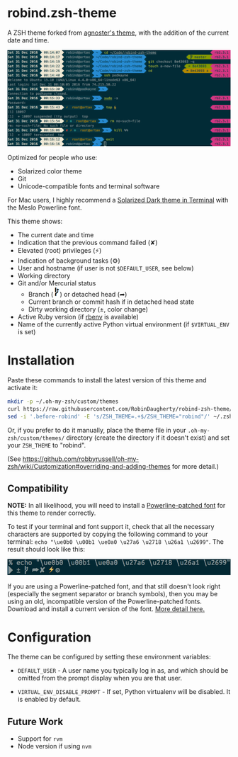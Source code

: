 # robind.zsh-theme

A ZSH theme forked from [agnoster's theme](https://github.com/agnoster/agnoster-zsh-theme),
with the addition of the current date and time.

![Screenshot](images/screenshot.png)

Optimized for people who use:

- Solarized color theme
- Git
- Unicode-compatible fonts and terminal software

For Mac users, I highly recommend a [Solarized Dark theme in Terminal](https://github.com/tomislav/osx-terminal.app-colors-solarized) with the Meslo Powerline font.

This theme shows:

- The current date and time
- Indication that the previous command failed (✘)
- Elevated (root) privileges (⚡)
- Indication of background tasks (⚙)
- User and hostname (if user is not `$DEFAULT_USER`, see below)
- Working directory
- Git and/or Mercurial status
  - Branch (![Branch Character](images/branch.png)) or detached head (➦)
  - Current branch or commit hash if in detached head state
  - Dirty working directory (±, color change)
- Active Ruby version (if [rbenv](https://github.com/rbenv/rbenv) is available)
- Name of the currently active Python virtual environment (if `$VIRTUAL_ENV` is set)

# Installation

Paste these commands to install the latest version of this theme and activate it:

```sh
mkdir -p ~/.oh-my-zsh/custom/themes
curl https://raw.githubusercontent.com/RobinDaugherty/robind-zsh-theme/master/robind.zsh-theme > ~/.oh-my-zsh/custom/themes/robind.zsh-theme
sed -i '.before-robind' -E 's/ZSH_THEME=.+$/ZSH_THEME="robind"/' ~/.zshrc
```

Or, if you prefer to do it manually, place the theme file in your `.oh-my-zsh/custom/themes/` directory (create the directory if it doesn't exist) and set your `ZSH_THEME` to "robind".

(See https://github.com/robbyrussell/oh-my-zsh/wiki/Customization#overriding-and-adding-themes for more detail.)

## Compatibility

**NOTE:** In all likelihood, you will need to install a [Powerline-patched font](https://github.com/powerline/fonts) for this theme to render correctly.

To test if your terminal and font support it, check that all the necessary characters are supported by copying the following command to your terminal: `echo "\ue0b0 \u00b1 \ue0a0 \u27a6 \u2718 \u26a1 \u2699"`. The result should look like this:

![Character Example](images/characters.png)

If you are using a Powerline-patched font, and that still doesn't look right (especially the segment separator or branch symbols), then you may be using an old, incompatible version of the Powerline-patched fonts. Download and install a current version of the font. [More detail here.](https://github.com/robbyrussell/oh-my-zsh/issues/4065)

# Configuration

The theme can be configured by setting these environment variables:

* `DEFAULT_USER` - A user name you typically log in as, and which should be omitted from the prompt display when you are that user.

* `VIRTUAL_ENV_DISABLE_PROMPT` - If set, Python virtualenv will be disabled. It is enabled by default.

## Future Work

- Support for `rvm`
- Node version if using `nvm`
